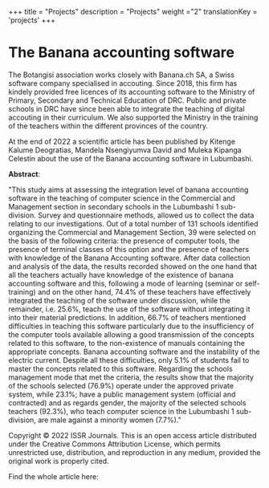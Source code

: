 +++
title = "Projects"
description = "Projects"
weight ="2"
translationKey = 'projects'
+++

# The Banana accounting software
The Botangisi association works closely with Banana.ch SA, a Swiss software company specialised in accouting. Since 2018, this firm has kindely provided free licences of its accounting software to the Ministry of Primary, Secondary and Technical Education of DRC. Public and private schools in DRC have since been able to integrate the teaching of digital accouting in their curriculum. We also supported the Ministry in the training of the teachers within the different provinces of the country.

At the end of 2022 a scientific article has been published by Kitenge Kalume Deogratias, Mandela Nsengiyumva David and Muleka Kipanga Celestin about the use of the Banana accounting software in Lubumbashi.

**Abstract**:

"This study aims at assessing the integration level of banana accounting software in the teaching of computer science in the Commercial and Management section in secondary schools in the Lubumbashi 1 sub-division. Survey and questionnaire methods, allowed us to collect the data relating to our investigations. Out of a total number of 131 schools identified organizing the Commercial and Management Section, 39 were selected on the basis of the following criteria: the presence of computer tools, the presence of terminal classes of this option and the presence of teachers with knowledge of the Banana Accounting software. After data collection and analysis of the data, the results recorded showed on the one hand that all the teachers actually have knowledge of the existence of banana accounting software and this, following a mode of learning (seminar or self-training) and on the other hand, 74.4% of these teachers have effectively integrated the teaching of the software under discussion, while the remainder, i.e. 25.6%, teach the use of the software without integrating it into their material predictions. In addition, 66.7% of teachers mentioned difficulties in teaching this software particularly due to the insufficiency of the computer tools available allowing a good transmission of the concepts related to this software, to the non-existence of manuals containing the appropriate concepts. Banana accounting software and the instability of the electric current. Despite all these difficulties, only 5.1% of students fail to master the concepts related to this software. Regarding the schools management mode that met the criteria, the results show that the majority of the schools selected (76.9%) operate under the approved private system, while 23.1%; have a public management system (official and contracted) and as regards gender, the majority of the selected schools teachers (92.3%), who teach computer science in the Lubumbashi 1 sub-division, are male against a minority women (7.7%)."

Copyright © 2022 ISSR Journals. This is an open access article distributed under the Creative Commons Attribution License, which permits unrestricted use, distribution, and reproduction in any medium, provided the original work is properly cited.

Find the whole article here: 

